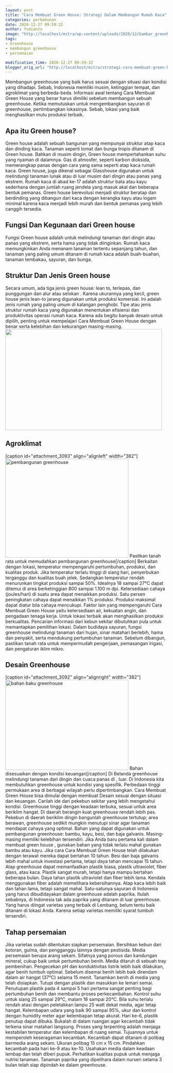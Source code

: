 ```yaml
---
layout: post
title: "Cara Membuat Green House: Strategi Dalam Membangun Rumah Kaca"
categories: perkebunan
date: 2020-12-27 09:59:32
author: Yudianto
image: "http://localhost/mitra/wp-content/uploads/2020/12/Gambar_greenhouse_1024x679.jpg"
tags:
- Greenhouse
- membangun greenhouse
- persemaian

modification_time: 2020-12-27 09:59:32
blogger_orig_url: "http://localhost/mitra/strategi-cara-membuat-green-house.html"
---
```


Membangun greenhouse yang baik harus sesuai dengan situasi dan kondisi yang dihadapi. Sebab, Indonesia memiliki musim, ketinggian tempat, dan agroklimat yang berbeda-beda.
Informasi awal tentang Cara Membuat Green House yang benar harus dimiliki sebelum membangun sebuah greenhouse. Ketika memutuskan untuk mengembangkan sayuran di greenhouse, pertimbangkan lokasinya. Sebab, lokasi yang baik menghasilkan mutu produksi terbaik.
<h2>Apa itu Green house?</h2>
Green house adalah sebuah bangunan yang mempunyai struktur atap kaca dan dinding kaca. Tanaman seperti tomat dan bunga tropis ditanam di Green house. Bahkan di musim dingin, Green house mempertahankan suhu yang nyaman di dalamnya. Gas di atmosfer, seperti karbon dioksida, memerangkap panas dengan cara yang sama seperti atap kaca rumah kaca.
Green house, juga dikenal sebagai Glasshouse digunakan untuk melindungi tanaman lunak atau di luar musim dari dingin atau panas yang ekstrem. Rumah kaca di abad ke-17 adalah struktur bata atau kayu sederhana dengan jumlah ruang jendela yang masuk akal dan beberapa bentuk pemanas.
Green house berevolusi menjadi struktur beratap dan berdinding yang dibangun dari kaca dengan kerangka kayu atau logam minimal karena kaca menjadi lebih murah dan bentuk pemanas yang lebih canggih tersedia.
<h2>Fungsi Dan Kegunaan dari Green house</h2>
Fungsi Green house adalah untuk melindungi tanaman dari dingin atau panas yang ekstrem, serta hama yang tidak diinginkan. Rumah kaca memungkinkan Anda menanam tanaman tertentu sepanjang tahun, dan tanaman yang paling umum ditanam di rumah kaca adalah buah-buahan, tanaman tembakau, sayuran, dan bunga.
<h2>Struktur Dan Jenis Green house</h2>
Secara umum, ada tiga jenis green house: lean to, terlepas, dan punggungan dan alur atau selokan . Karena ukurannya yang kecil, green house jenis  lean-to jarang digunakan untuk produksi komersial. Ini adalah jenis rumah yang paling umum di kalangan penghobi.
Tipe atau jenis struktur rumah kaca yang digunakan menentukan efisiensi dan produktivitas operasi rumah kaca. Karena ada begitu banyak desain untuk dipilih, penting untuk mempelajari Cara Membuat Green House dengan benar serta kelebihan dan kekurangan masing-masing.
<img class="aligncenter wp-image-18821 size-full" src="http://127.0.0.1/mitra/wp-content/uploads/2020/12/struct1.gif" alt="" width="486" height="314" />
<h2 id="Agroklimat">Agroklimat</h2>
[caption id="attachment_3093" align="alignleft" width="382"]<a href="http://127.0.0.1/mitra/wp-content/uploads/2020/12/Gambar_greenhouse2_954x768.jpg"><img class="wp-image-3093 size-full" src="http://127.0.0.1/mitra/wp-content/uploads/2020/12/Gambar_greenhouse2_954x768.jpg" alt="pembangunan greenhouse" width="382" height="307" /></a> Pastikan tanah rata untuk memudahkan pembangunan greenhouse[/caption]
Berkaitan dengan lokasi, temperatur mempengaruhi pertumbuhan, produksi, dan kualitas produk. Jika temperatur terlalu tinggi di siang hari, penyerbukan terganggu dan kualitas buah jelek.
Sedangkan temperatur rendah menurunkan tingkat produksi sampai 50%. Idealnya 18 sampai 27°C dapat ditemui di area berketinggian 800 sampai 1.100 m dpi.
Ketersediaan cahaya (joules/hari) di suatu area dapat menaikkan produksi. Satu persen peningkatan cahaya dapat menaikkan 1% produksi. Produksi maksimal dapat diatur bila cahaya mencukupi.
Faktor lain yang mempengaruhi Cara Membuat Green House yaitu ketersediaan air, kekuatan angin, dan pengadaan tenaga kerja. Untuk lokasi terbaik akan menghasilkan produksi berkualitas. Pencarian informasi dari kebun sekitar dibutuhkan pula untuk memantapkan pemilihan lokasi.
Dalam budidaya sayuran, fungsi greenhouse melindungi tanaman dari hujan, sinar matahari berlebih, hama dan penyakit, serta mendukung pertumbuhan tanaman. Sebelum dibangun, pastikan tanah rata untuk mempermudah pengerjaan, pemasangan irigasi, dan pengaturan iklim mikro.
<h2 id="Desain">Desain Greenhouse</h2>
[caption id="attachment_3092" align="alignright" width="382"]<a href="http://127.0.0.1/mitra/wp-content/uploads/2020/12/Gambar_greenhouse1_1024x750.jpg"><img class=" wp-image-3092" src="http://127.0.0.1/mitra/wp-content/uploads/2020/12/Gambar_greenhouse1_1024x750.jpg" alt="bahan baku greenhouse" width="382" height="280" /></a> Bahan disesuaikan dengan kondisi keuangan[/caption]
Di Belanda greenhouse melindungi tanaman dari dingin dan cuaca panas di , luar. Di Indonesia kita membutuhkan greenhouse untuk kondisi yang spesifik. Perbedaan tinggi permukaan area di berbagai wilayah perlu dipertimbangkan.
Cara Membuat Green House bisa dimulai dengan membuat Desain sesuai dengan situasi dan keuangan. Carilah ide dari pekebun sekitar yang lebih mengetahui kondisi.
Greenhouse tinggi dengan keadaan terbuka, sesuai untuk area beriklim hangat. Di daerah berangin kuat greenhouse rendah lebih pas.
Pekebun di daerah beriklim dingin bangunlah greenhouse tertutup; area berawan, greenhouse sedikit mungkin menutupi sinar agar tanaman mendapat cahaya yang optimal.
Bahan yang dapat digunakan untuk pembangunan greenhouse: bambu, kayu, besi, dan baja galvanis. Masing-masing memiliki kelebihan tersendiri.
Jika Anda baru pertama kali dalam membuat green house , gunakan bahan yang tidak terlalu mahal gunakan bambu atau kayu. Jika cara Cara Membuat Green House telah dilakukan dengan terawat mereka dapat bertahan 10 tahun. Besi dan baja galvanis lebih mahal untuk investasi pertama, tetapi daya tahan mencapai 15 tahun.
Atap greenhouse dapat memanfaatkan plastik biasa, plastik ultraviolet, fiber glass, atau kaca. Plastik sangat murah, tetapi hanya mampu bertahan beberapa bulan. Daya tahan plastik ultraviolet dan fiber lebih lama. Kendala menggunakan fiber adalah memelihara kebersihannya. Atap kaca lebih baik dan tahan lama, tetapi sangat mahal.
Satu-satunya sayuran di Indonesia yang harus dibudidayakan dalam greenhouse adalah paprika. Itulah sebabnya, di Indonesia tak ada paprika yang ditanam di luar greenhouse. Yang harus diingat varietas yang terbaik di Lembang, belum tentu baik ditanam di lokasi Anda. Karena setiap varietas memiliki syarat tumbuh tersendiri.
<h2 id="persemaian">Tahap persemaian</h2>
Jika varietas sudah ditentukan siapkan persemaian. Bersihkan kebun dari kotoran, gulma, dan pengganggu lainnya dengan pestisida. Media persemaian berupa arang sekam.
Sifatnya yang porous dan kandungan mineral, cukup baik untuk pertumbuhan benih. Media ditaruh di sebuah tray pembenihan. Pengecekan pH dan konduktivitas listrik lebih baik dilakukan, agar benih tumbuh optimal.
Sebelum disemai benih lebih baik direndam dalam air hangat (37°C) selama 15 menit. Tanamkan benih di media yang telah disiapkan. Tutupi dengan plastik dan masukkan ke lemari semai. Penutupan plastik pada 4 sampai 5 hari pertama sangat penting bagi pertumbuhan benih dan membantu proses perkecambahan.
Kontrol suhu untuk siang 25 sampai 29°C, malam 18 sampai 20°C. Bila suhu terlalu rendah atasi dengan peletakkan lampu 25 watt dekat media, agar tetap hangat. Kelembapan udara yang baik 90 sampai 95%, ukur dan kontrol dengan humidity meter agar kelembapan tetap akurat.
Hari ke-6, plastik penutup dapat dibuka. Bukalah di dalam ruangan agar kecambah tidak terkena sinar matahari langsung. Proses yang terpenting adalah menjaga kestabilan temperatur dan kelembapan di ruang semai. Tujuannya untuk memperoleh keseragaman kecambah.
Kecambah dapat ditanam di polibag bermedia arang sekam. Ukuran polibag 15 cm x 15 cm. Pindahkan kecambah pada hari ke-9 atau ke-10.
Usahakan media dalam keadaan lembap dan telah diberi pupuk. Perhatikan kualitas pupuk untuk menjaga nutrisi tanaman. Tanaman paprika yang dipelihara dalam nurseri selama 3 bulan telah siap dipindah ke dalam greenhouse.
